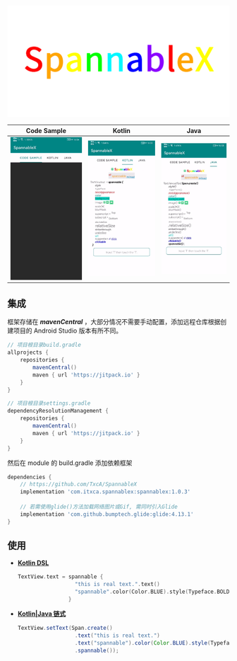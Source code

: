 ![](./res/logo.png)

|             Code Sample              |            Kotlin            |            Java            |
| :----------------------------------: | :--------------------------: | -------------------------- |
| ![Gif 1.43MB](./res/sample_code.gif) | ![](./res/sample_kotlin.png) | ![](./res/sample_java.png) |


## 集成

框架存储在 ***mavenCentral*** ，大部分情况不需要手动配置，添加远程仓库根据创建项目的 Android Studio 版本有所不同。

``` groovy
// 项目根目录build.gradle
allprojects {
    repositories {
        mavenCentral()
        maven { url 'https://jitpack.io' }
    }
}
```

``` groovy
// 项目根目录settings.gradle
dependencyResolutionManagement {
    repositories {
        mavenCentral()
        maven { url 'https://jitpack.io' }
    }
}
```

然后在 module 的 build.gradle 添加依赖框架

``` groovy
dependencies {
    // https://github.com/TxcA/SpannableX
    implementation 'com.itxca.spannablex:spannablex:1.0.3'

    // 若需使用glide()方法加载网络图片或Gif, 需同时引入Glide
    implementation 'com.github.bumptech.glide:glide:4.13.1'
}
```


## 使用

- **[Kotlin DSL](https://txca.github.io/SpannableX/dsl/)**

  ``` kotlin
  TextView.text = spannable {
                    "this is real text.".text()
                    "spannable".color(Color.BLUE).style(Typeface.BOLD)
                  }
  ```

- **[Kotlin|Java 链式](https://txca.github.io/SpannableX/chain/)**

  ``` java
  TextView.setText(Span.create()
                    .text("this is real text.")
                    .text("spannable").color(Color.BLUE).style(Typeface.BOLD)
                    .spannable());
  ```
